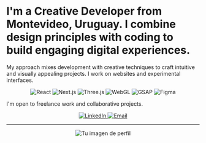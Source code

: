 # I'm a Creative Developer from Montevideo, Uruguay. I combine design principles with coding to build engaging digital experiences.
My approach mixes development with creative techniques to craft intuitive and visually appealing projects. I work on websites and experimental interfaces.

<div align="center">
  <img src="https://img.shields.io/badge/React-61DAFB?style=for-the-badge&logo=react&logoColor=black" alt="React">
  <img src="https://img.shields.io/badge/Next.js-000000?style=for-the-badge&logo=next.js&logoColor=white" alt="Next.js">
  <img src="https://img.shields.io/badge/Three.js-000000?style=for-the-badge&logo=three.js&logoColor=white" alt="Three.js">
  <img src="https://img.shields.io/badge/WebGL-990000?style=for-the-badge&logo=webgl&logoColor=white" alt="WebGL">
  <img src="https://img.shields.io/badge/GSAP-88CE02?style=for-the-badge&logo=greensock&logoColor=black" alt="GSAP">
  <img src="https://img.shields.io/badge/Figma-F24E1E?style=for-the-badge&logo=figma&logoColor=white" alt="Figma">
</div>

I'm open to freelance work and collaborative projects.

<div align="center">
  <a href="https://www.linkedin.com/in/yourusername/" target="_blank">
    <img src="https://img.shields.io/badge/LinkedIn-0077B5?style=for-the-badge&logo=linkedin&logoColor=white" alt="LinkedIn" />
  </a>
  <a href="mailto:nicovalles1900@gmail.com">
    <img src="https://img.shields.io/badge/Email-D14836?style=for-the-badge&logo=gmail&logoColor=white" alt="Email" />
  </a>
</div>

---

<div align="center">
  <img src="https://github.com/user-attachments/assets/32953b49-2c9e-4723-90b8-358f5660e9fe" alt="Tu imagen de perfil">
</div>
